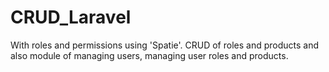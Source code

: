 # CRUD_Laravel
With roles and permissions using 'Spatie'. CRUD of roles and products and also module of managing users, managing user roles and products.

